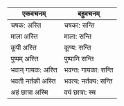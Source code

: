 एकवचनम् | बहुवचनम् |
|----|----|
चषक: अस्ति | चषका: सन्ति |
माला अस्ति | माला: सन्ति |
कूपी अस्ति | कूप्य: सन्ति |
पुष्पम् अस्ति | पुष्पानि सन्ति |
भवान् गायक: अस्ति | भवन्त: गायका: सन्ति |
भवती नर्तकी अस्ति | भवत्य: नर्तक्य: सन्ति |
अहं छात्रा अस्मि | वयं छात्रा: स्म |